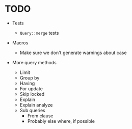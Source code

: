 # TODO

- Tests
  - `Query::merge` tests

- Macros
  - Make sure we don't generate warnings about case

- More query methods
  - Limit
  - Group by
  - Having
  - For update
  - Skip locked
  - Explain
  - Explain analyze
  - Sub queries
    - From clause
    - Probably else where, if possible

